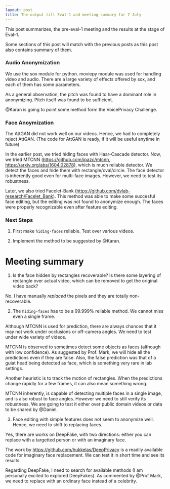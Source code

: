 ```yaml
---
layout: post
title: The output till Eval-1 and meeting summary for 7 July
---
```


This post summarizes, the pre-eval-1 meeting and the results at the stage of Eval-1.

Some sections of this post will match with the previous posts as this post also contains summary of them. 


### Audio Anonymization

We use the sox module for python. moviepy module was used for handling video and audio. There are a large variety of effects offered by sox, and each of them has some parameters. 

As a general observation, the pitch was found to have a dominant role in anonymizing. Pitch itself was found to be sufficient. 

@Karan is going to point some method form the VoicePrivacy Challenge. 


### Face Anoymization

The AttGAN did not work well on our videos. Hence, we had to completely reject AttGAN. (The code for AttGAN is ready, if it will be useful anytime in future)

In the earlier post, we tried hiding faces with Haar-Cascade detector. Now, we tried MTCNN (https://github.com/ipazc/mtcnn, https://arxiv.org/abs/1604.02878), which is much reliable detector. We detect the faces and hide them with rectangle/oval/circle. The face detector is inherently good even for multi-face images. However, we need to test its robustness. 

Later, we also tried Facelet-Bank (https://github.com/dvlab-research/Facelet_Bank). This method was able to make some succesful face editing, but the editing was not found to anonymize enough. The faces were properly recognizable even after feature editing. 


### Next Steps

1. First make `hiding-faces` reliable. Test over various videos. 

2. Implement the method to be suggested by @Karan. 


# Meeting summary

1. Is the face hidden by rectangles recoverable? Is there some layering of rectangle over actual video, which can be removed to get the original video back?

No. I have manually *replaced* the pixels and they are totally non-recoverable. 

2. The `hiding-faces` has to be a 99.999% reliable method. We cannot miss even a single frame. 

Although MTCNN is used for prediction, there are always chances that it may not work under occlusions or off-camera angles. We need to test under wide variety of videos. 

MTCNN is observed to sometimes detect some objects as faces (although with low confidence). As suggested by Prof. Mark, we will hide all the predictions even if they are false. Also, the false prediction was that of a guiat head being detected as face, which is something very rare in lab settings. 

Another heuristic is to track the motion of rectangles. When the predictions change rapidly for a few frames, it can also mean something wrong. 

MTCNN inherently, is capable of detecting multiple faces in a single image, and is also robust to face angles. However we need to still verify its robustness. We are going to test it either over public domain videos or data to be shared by @Daniel. 

3. Face editing with simple features does not seem to anonymize well. Hence, we need to shift to replacing faces. 

Yes, there are works on DeepFake, with two directions: either you can replace with a targetted person or with an imaginary face. 

The work by https://github.com/hukkelas/DeepPrivacy is a readily available code for imaginary face replacement. We can test it in short time and see its results. 

Regarding DeepFake, I need to search for available methods (I am personally excited to explored DeepFakes). As commented by @Prof Mark, we need to replace with an ordinary face instead of a celebrity. 



